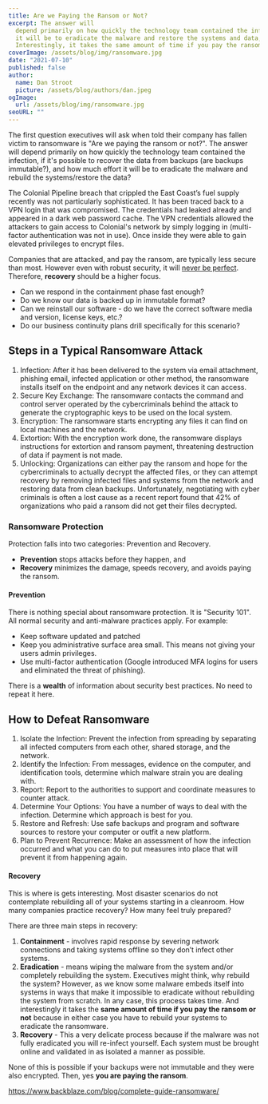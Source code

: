 ```yaml
---
title: Are we Paying the Ransom or Not?
excerpt: The answer will 
  depend primarily on how quickly the technology team contained the infection, how much effort 
  it will be to eradicate the malware and restore the systems and data, and whether backups are immutable.
  Interestingly, it takes the same amount of time if you pay the ransom or not!
coverImage: /assets/blog/img/ransomware.jpg
date: "2021-07-10"
published: false
author:
  name: Dan Stroot
  picture: /assets/blog/authors/dan.jpeg
ogImage:
  url: /assets/blog/img/ransomware.jpg
seoURL: ""
---
```


The first question executives will ask when told their company has fallen victim to ransomware is "Are we paying the ransom or not?". The answer will depend primarily on how quickly the technology team contained the infection, if it's possible to recover the data from backups (are backups immutable?), and how much effort it will be to eradicate the malware and rebuild the systems/restore the data?

The Colonial Pipeline breach that crippled the East Coast’s fuel supply recently was not particularly sophisticated. It has been traced back to a VPN login that was compromised. The credentials had leaked already and appeared in a dark web password cache. The VPN credentials allowed the attackers to gain access to Colonial's network by simply logging in (multi-factor authentication was not in use). Once inside they were able to gain elevated privileges to encrypt files.

Companies that are attacked, and pay the ransom, are typically less secure than most. However even with robust security, it will [never be perfect](/posts/2015-09-26-is-it-secure).  Therefore, **recovery** should be a higher focus.

* Can we respond in the containment phase fast enough?
* Do we know our data is backed up in immutable format?
* Can we reinstall our software - do we have the correct software media and version, license keys, etc.?
* Do our business continuity plans drill specifically for this scenario?

## Steps in a Typical Ransomware Attack

1. Infection: After it has been delivered to the system via email attachment, phishing email, infected application or other method, the ransomware installs itself on the endpoint and any network devices it can access.
2. Secure Key Exchange: The ransomware contacts the command and control server operated by the cybercriminals behind the attack to generate the cryptographic keys to be used on the local system.
3. Encryption: The ransomware starts encrypting any files it can find on local machines and the network.
4. Extortion: With the encryption work done, the ransomware displays instructions for extortion and ransom payment, threatening destruction of data if payment is not made.
5. Unlocking: Organizations can either pay the ransom and hope for the cybercriminals to actually decrypt the affected files, or they can attempt recovery by removing infected files and systems from the network and restoring data from clean backups. Unfortunately, negotiating with cyber criminals is often a lost cause as a recent report found that 42% of organizations who paid a ransom did not get their files decrypted. 

### Ransomware Protection

Protection falls into two categories: Prevention and Recovery.

* **Prevention** stops attacks before they happen, and
* **Recovery** minimizes the damage, speeds recovery, and avoids paying the ransom.

#### Prevention

There is nothing special about ransomware protection. It is "Security 101". All normal security and anti-malware practices apply.  For example:

* Keep software updated and patched
* Keep you administrative surface area small. This means not giving your users admin privileges.
* Use multi-factor authentication (Google introduced MFA logins for users and eliminated the threat of phishing).

There is a **wealth** of information about security best practices.  No need to repeat it here.  

## How to Defeat Ransomware

1. Isolate the Infection: Prevent the infection from spreading by separating all infected computers from each other, shared storage, and the network.
2. Identify the Infection: From messages, evidence on the computer, and identification tools, determine which malware strain you are dealing with.
3. Report: Report to the authorities to support and coordinate measures to counter attack.
4. Determine Your Options: You have a number of ways to deal with the infection. Determine which approach is best for you.
5. Restore and Refresh: Use safe backups and program and software sources to restore your computer or outfit a new platform.
6. Plan to Prevent Recurrence: Make an assessment of how the infection occurred and what you can do to put measures into place that will prevent it from happening again.

#### Recovery

This is where is gets interesting. Most disaster scenarios do not contemplate rebuilding all of your systems starting in a cleanroom. How many companies practice recovery?  How many feel truly prepared?

There are three main steps in recovery:

1. **Containment** - involves rapid response by severing network connections and taking systems offline so they don’t infect other systems.
2. **Eradication** - means wiping the malware from the system and/or completely rebuilding the system. Executives might think, why rebuild the system? However, as we know some malware embeds itself into systems in ways that make it impossible to eradicate without rebuilding the system from scratch. In any case, this process takes time.  And interestingly it takes the **same amount of time if you pay the ransom or not** because in either case you have to rebuild your systems to eradicate the ransomware.
3. **Recovery** - This a very delicate process because if the malware was not fully eradicated you will re-infect yourself. Each system must be brought online and validated in as isolated a manner as possible.

None of this is possible if your backups were not immutable and they were also encrypted.  Then, yes **you are paying the ransom**.


https://www.backblaze.com/blog/complete-guide-ransomware/